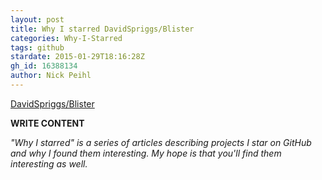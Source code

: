 ```yaml
---
layout: post
title: Why I starred DavidSpriggs/Blister
categories: Why-I-Starred
tags: github
stardate: 2015-01-29T18:16:28Z
gh_id: 16388134
author: Nick Peihl
---
```


[DavidSpriggs/Blister](star.repo.html_url)

**WRITE CONTENT**

*"Why I starred" is a series of articles describing projects I star on GitHub and why I found them interesting. My hope is that you'll find them interesting as well.*

